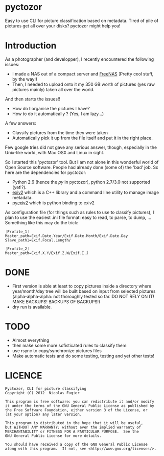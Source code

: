 pyctozor
========

Easy to use CLI for picture classification based on metadata.
Tired of pile of pictures get all over your disks? pyctozor might help you!

Introduction
============

As a photographer (and developper), I recently encountered the following issues:

- I made a NAS out of a compact server and [FreeNAS](http://freenas.org/ "FreeNAS") (Pretty cool stuff, by the way!)
- Then, I needed to upload onto it my 350 GB worth of pictures (yes raw pictures mainly) taken all over the world.

And then starts the issues!! 
- How do I organise the pictures I have?
- How to do it automatically ? (Yes, I am lazy...)

A few answers:
- Classify pictures from the time they were taken
- Automatically pick it up from the file itself and put it in the right place.

Few google tries did not gave any serious answer, though, especially in the Unix-like world, with Mac OSX and Linux in sight.

So I started this 'pyctozor' tool. But I am not alone in this wonderful world of Open Source software. People had already done (some of) the 'bad' job.
So here are the dependencies for pyctozor:
- Python 2.6 (hence the _py_ in pyctozor), python 2.7/3.0 not supported (yet!?).
- [exiv2](http://www.exiv2.org/ "exiv2") which is a C++ library and a command line utility to manage image metadata.
- [pyexiv2](http://tilloy.net/dev/pyexiv2/ "pyexiv2") which is python binding to exiv2 

As configuration file (for things such as rules to use to classify pictures), I plan to use the easiest .ini file format: easy to read, to parse, to dump, ... 
Something like this may do the trick:

    [Profile_1]
    Master_path=Exif.Date.Year/Exif.Date.Month/Exif.Date.Day
    Slave_path1=Exif.Focal.Length/

    [Profile_2]
    Master_path=Exif.X.Y/Exif.Z.W/Exif.I.J


DONE
====
- First version is able at least to copy pictures inside a directory where year/month/day tree will be built based on input from selected pictures (alpha-alpha-alpha: not thoroughly tested so far. DO NOT RELY ON IT! MAKE BACKUPS! BACKUPS OF BACKUPS!)
- dry run is available.

TODO
====
- Almost everything
- then make some more sofisticated rules to classify them
- use rsync to copy/synchronize pictures files
- Make automatic tests and do some testing, testing and yet other tests!


LICENCE
=======

    Pyctozor, CLI for picture classifying
    Copyright (C) 2012  Nicolas Fugier

    This program is free software: you can redistribute it and/or modify
    it under the terms of the GNU General Public License as published by
    the Free Software Foundation, either version 3 of the License, or
    (at your option) any later version.

    This program is distributed in the hope that it will be useful,
    but WITHOUT ANY WARRANTY; without even the implied warranty of
    MERCHANTABILITY or FITNESS FOR A PARTICULAR PURPOSE.  See the
    GNU General Public License for more details.

    You should have received a copy of the GNU General Public License
    along with this program.  If not, see <http://www.gnu.org/licenses/>.

